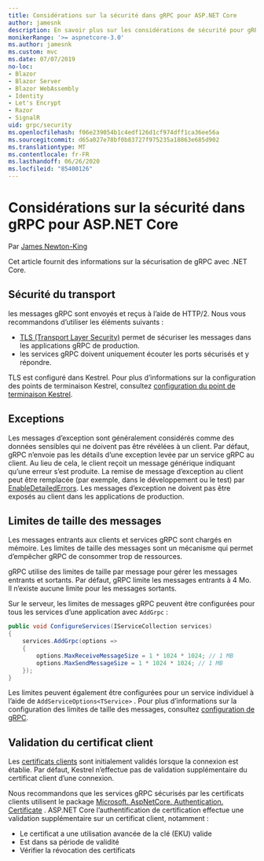 ```yaml
---
title: Considérations sur la sécurité dans gRPC pour ASP.NET Core
author: jamesnk
description: En savoir plus sur les considérations de sécurité pour gRPC pour ASP.NET Core.
monikerRange: '>= aspnetcore-3.0'
ms.author: jamesnk
ms.custom: mvc
ms.date: 07/07/2019
no-loc:
- Blazor
- Blazor Server
- Blazor WebAssembly
- Identity
- Let's Encrypt
- Razor
- SignalR
uid: grpc/security
ms.openlocfilehash: f06e239054b1c4edf126d1cf974dff1ca36ee56a
ms.sourcegitcommit: d65a027e78bf0b83727f975235a18863e685d902
ms.translationtype: MT
ms.contentlocale: fr-FR
ms.lasthandoff: 06/26/2020
ms.locfileid: "85400126"
---
```

# <a name="security-considerations-in-grpc-for-aspnet-core"></a>Considérations sur la sécurité dans gRPC pour ASP.NET Core

Par [James Newton-King](https://twitter.com/jamesnk)

Cet article fournit des informations sur la sécurisation de gRPC avec .NET Core.

## <a name="transport-security"></a>Sécurité du transport

les messages gRPC sont envoyés et reçus à l’aide de HTTP/2. Nous vous recommandons d’utiliser les éléments suivants :

* [TLS (Transport Layer Security)](https://tools.ietf.org/html/rfc5246) permet de sécuriser les messages dans les applications gRPC de production.
* les services gRPC doivent uniquement écouter les ports sécurisés et y répondre.

TLS est configuré dans Kestrel. Pour plus d’informations sur la configuration des points de terminaison Kestrel, consultez [configuration du point de terminaison Kestrel](xref:fundamentals/servers/kestrel#endpoint-configuration).

## <a name="exceptions"></a>Exceptions

Les messages d’exception sont généralement considérés comme des données sensibles qui ne doivent pas être révélées à un client. Par défaut, gRPC n’envoie pas les détails d’une exception levée par un service gRPC au client. Au lieu de cela, le client reçoit un message générique indiquant qu’une erreur s’est produite. La remise de message d’exception au client peut être remplacée (par exemple, dans le développement ou le test) par [EnableDetailedErrors](xref:grpc/configuration#configure-services-options). Les messages d’exception ne doivent pas être exposés au client dans les applications de production.

## <a name="message-size-limits"></a>Limites de taille des messages

Les messages entrants aux clients et services gRPC sont chargés en mémoire. Les limites de taille des messages sont un mécanisme qui permet d’empêcher gRPC de consommer trop de ressources.

gRPC utilise des limites de taille par message pour gérer les messages entrants et sortants. Par défaut, gRPC limite les messages entrants à 4 Mo. Il n’existe aucune limite pour les messages sortants.

Sur le serveur, les limites de messages gRPC peuvent être configurées pour tous les services d’une application avec `AddGrpc` :

```csharp
public void ConfigureServices(IServiceCollection services)
{
    services.AddGrpc(options =>
    {
        options.MaxReceiveMessageSize = 1 * 1024 * 1024; // 1 MB
        options.MaxSendMessageSize = 1 * 1024 * 1024; // 1 MB
    });
}
```

Les limites peuvent également être configurées pour un service individuel à l’aide de `AddServiceOptions<TService>` . Pour plus d’informations sur la configuration des limites de taille des messages, consultez [configuration de gRPC](xref:grpc/configuration).

## <a name="client-certificate-validation"></a>Validation du certificat client

Les [certificats clients](https://tools.ietf.org/html/rfc5246#section-7.4.4) sont initialement validés lorsque la connexion est établie. Par défaut, Kestrel n’effectue pas de validation supplémentaire du certificat client d’une connexion.

Nous recommandons que les services gRPC sécurisés par les certificats clients utilisent le package [Microsoft. AspNetCore. Authentication. Certificate](xref:security/authentication/certauth) . ASP.NET Core l’authentification de certification effectue une validation supplémentaire sur un certificat client, notamment :

* Le certificat a une utilisation avancée de la clé (EKU) valide
* Est dans sa période de validité
* Vérifier la révocation des certificats
